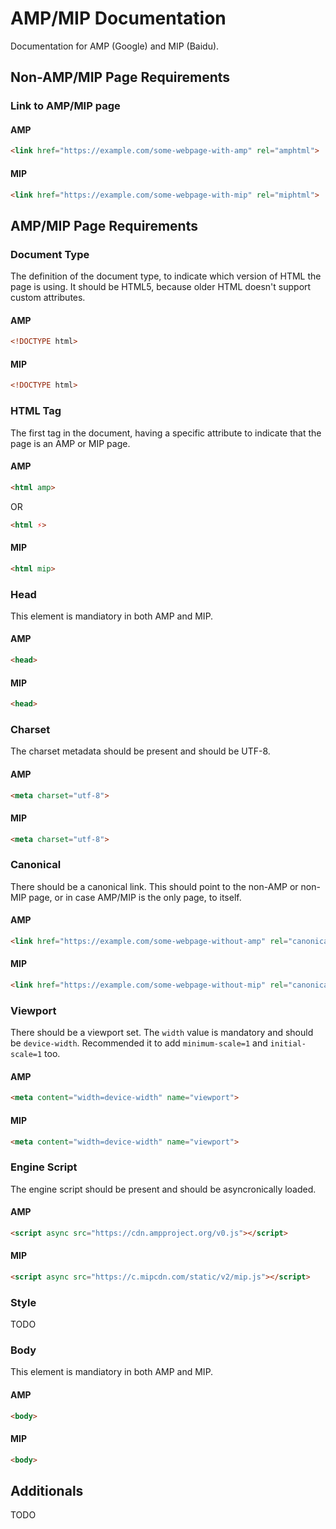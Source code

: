 # AMP/MIP Documentation

Documentation for AMP (Google) and MIP (Baidu).

## Non-AMP/MIP Page Requirements

### Link to AMP/MIP page

#### AMP

```html
<link href="https://example.com/some-webpage-with-amp" rel="amphtml">
```

#### MIP

```html
<link href="https://example.com/some-webpage-with-mip" rel="miphtml">
```

## AMP/MIP Page Requirements

### Document Type

The definition of the document type, to indicate which version of HTML the page is using. It should be HTML5, because older HTML doesn't support custom attributes.

#### AMP

```html
<!DOCTYPE html>
```

#### MIP

```html
<!DOCTYPE html>
```

### HTML Tag

The first tag in the document, having a specific attribute to indicate that the page is an AMP or MIP page.

#### AMP

```html
<html amp>
```

OR

```html
<html ⚡>
```

#### MIP

```html
<html mip>
```

### Head

This element is mandiatory in both AMP and MIP.

#### AMP

```html
<head>
```

#### MIP

```html
<head>
```

### Charset

The charset metadata should be present and should be UTF-8.

#### AMP

```html
<meta charset="utf-8">
```

#### MIP

```html
<meta charset="utf-8">
```

### Canonical

There should be a canonical link. This should point to the non-AMP or non-MIP page, or in case AMP/MIP is the only page, to itself.

#### AMP

```html
<link href="https://example.com/some-webpage-without-amp" rel="canonical">
```

#### MIP

```html
<link href="https://example.com/some-webpage-without-mip" rel="canonical">
```

### Viewport

There should be a viewport set. The `width` value is mandatory and should be `device-width`. Recommended it to add `minimum-scale=1` and `initial-scale=1` too.

#### AMP

```html
<meta content="width=device-width" name="viewport">
```

#### MIP

```html
<meta content="width=device-width" name="viewport">
```

### Engine Script

The engine script should be present and should be asyncronically loaded.

#### AMP

```html
<script async src="https://cdn.ampproject.org/v0.js"></script>
```

#### MIP

```html
<script async src="https://c.mipcdn.com/static/v2/mip.js"></script>
```

### Style

TODO

### Body

This element is mandiatory in both AMP and MIP.

#### AMP

```html
<body>
```

#### MIP

```html
<body>
```

## Additionals

TODO
